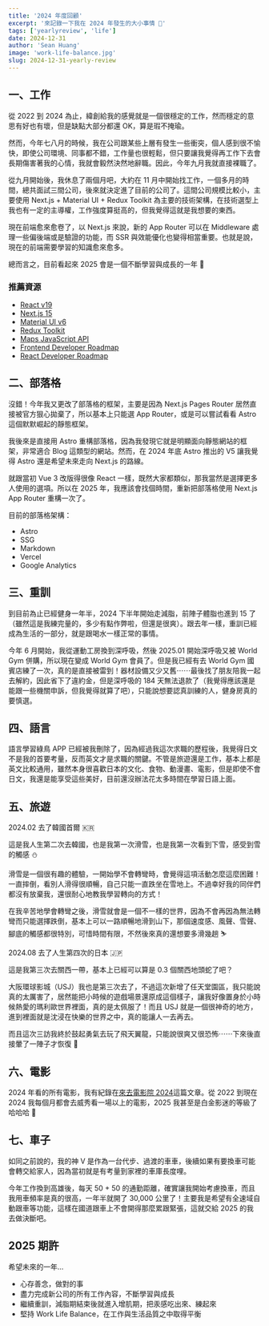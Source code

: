 ```yaml
---
title: '2024 年度回顧'
excerpt: '來記錄一下我在 2024 年發生的大小事情 🎉'
tags: ['yearlyreview', 'life']
date: 2024-12-31
author: 'Sean Huang'
image: 'work-life-balance.jpg'
slug: 2024-12-31-yearly-review
---
```


## 一、工作

從 2022 到 2024 為止，緯創給我的感覺就是一個很穩定的工作，然而穩定的意思有好也有壞，但是缺點大部分都還 OK，算是瑕不掩瑜。

然而，今年七八月的時候，我在公司跟某些上層有發生一些衝突，個人感到很不愉快，即使公司環境、同事都不錯，工作量也很輕鬆，但只要讓我覺得再工作下去會長期傷害著我的心情，我就會毅然決然地辭職。因此，今年九月我就直接裸職了。

從九月開始後，我休息了兩個月吧，大約在 11 月中開始找工作，一個多月的時間，總共面試三間公司，後來就決定進了目前的公司了。這間公司規模比較小，主要使用 Next.js + Material UI + Redux Toolkit 為主要的技術架構，在技術選型上我也有一定的主導權，工作強度算挺高的，但我覺得這就是我想要的東西。

現在前端愈來愈卷了，以 Next.js 來說，新的 App Router 可以在 Middleware 處理一些偏後端或是驗證的功能，而 SSR 與效能優化也變得相當重要。也就是說，現在的前端需要學習的知識愈來愈多。

總而言之，目前看起來 2025 會是一個不斷學習與成長的一年 💪

### 推薦資源

- [React v19](https://react.dev/)
- [Next.js 15](https://nextjs.org/blog/next-15)
- [Material UI v6](https://mui.com/blog/material-ui-v6-is-out/?srsltid=AfmBOooaCdTKKff-BR0ZxuMm82rwZBHQMMn7pQTldjM1XGz6vSzKCBNV)
- [Redux Toolkit](https://redux-toolkit.js.org/)
- [Maps JavaScript API](https://developers.google.com/maps/documentation/javascript?hl=zh-tw)
- [Frontend Developer Roadmap](https://roadmap.sh/frontend)
- [React Developer Roadmap](https://roadmap.sh/react)

## 二、部落格

沒錯！今年我又更改了部落格的框架，主要是因為 Next.js Pages Router 居然直接被官方狠心拋棄了，所以基本上只能選 App Router，或是可以嘗試看看 Astro 這個默默崛起的靜態框架。

我後來是直接用 Astro 重構部落格，因為我發現它就是明顯面向靜態網站的框架，非常適合 Blog 這類型的網站。然而，在 2024 年底 Astro 推出的 V5 讓我覺得 Astro 還是希望未來走向 Next.js 的路線。

就跟當初 Vue 3 改版得很像 React 一樣，既然大家都類似，那我當然是選擇更多人使用的選項。所以在 2025 年，我應該會找個時間，重新把部落格使用 Next.js App Router 重構一次了。

目前的部落格架構：

- Astro
- SSG
- Markdown
- Vercel
- Google Analytics

## 三、重訓

到目前為止已經健身一年半，2024 下半年開始走減脂，前陣子體脂也進到 15 了（雖然這是我練完量的，多少有點作弊啦，但還是很爽）。跟去年一樣，重訓已經成為生活的一部分，就是跟喝水一樣正常的事情。

今年 6 月開始，我從運動工房換到深呼吸，然後 2025.01 開始深呼吸又被 World Gym 併購，所以現在變成 World Gym 會員了。但是我已經有去 World Gym 國賓店練了一次，真的是直接被雷到！器材設備又少又舊⋯⋯最後找了朋友陪我一起去解約，因此省下了違約金，但是深呼吸的 184 天無法退款了（我覺得應該還是能跟一些機關申訴，但我覺得就算了吧），只能說想要認真訓練的人，健身房真的要慎選。

## 四、語言

語言學習綠鳥 APP 已經被我刪除了，因為經過我這次求職的歷程後，我覺得日文不是我的首要考量，反而英文才是求職的關鍵。不管是旅遊還是工作，基本上都是英文比較通用，雖然本身很喜歡日本的文化、食物、動漫畫、電影，但是即使不會日文，我還是能享受這些美好，目前還沒辦法花太多時間在學習日語上面。

## 五、旅遊

2024.02 去了韓國首爾 🇰🇷

這是我人生第二次去韓國，也是我第一次滑雪，也是我第一次看到下雪，感受到雪的觸感 ⛄️

滑雪是一個很有趣的體驗，一開始學不會轉彎時，會覺得這項活動怎麼這麼困難！一直摔倒，看別人滑得很順暢，自己只能一直跌坐在雪地上。不過幸好我的同伴們都沒有放棄我，還很耐心地教我學習轉向的方式！

在我辛苦地學會轉彎之後，滑雪就會是一個不一樣的世界，因為不會再因為無法轉彎而只能選擇跌倒，基本上可以一路順暢地滑到山下，那個速度感、風聲、雪聲、腳底的觸感都很特別，可惜時間有限，不然後來真的還想要多滑幾趟 ⛷️

2024.08 去了人生第四次的日本 🇯🇵

這是我第三次去關西一帶，基本上已經可以算是 0.3 個關西地頭蛇了吧？

大阪環球影城（USJ）我也是第三次去了，不過這次新增了任天堂園區，我只能說真的太厲害了，居然能把小時候的遊戲場景還原成這個樣子，讓我好像置身於小時候熱愛的瑪利歐世界裡面，真的是太佩服了！而且 USJ 就是一個很神奇的地方，進到裡面就是沈浸在快樂的世界之中，真的能讓人一去再去。

而且這次三訪我終於鼓起勇氣去玩了飛天翼龍，只能說很爽又很恐怖⋯⋯下來後直接暈了一陣子才恢復 🥴

## 六、電影

2024 年看的所有電影，我有紀錄在[來去電影院 2024](https://www.seanhuang.dev/posts/2024-12-30-movie-list)這篇文章。從 2022 到現在 2024 我每個月都會去威秀看一場以上的電影，2025 我甚至是白金影迷的等級了哈哈哈 🍿

## 七、車子

如同之前說的，我的神 V 是作為一台代步、過渡的車車，後續如果有要換車可能會轉交給家人，因為當初就是有考量到家裡的車庫長度哩。

今年工作換到高雄後，每天 50 + 50 的通勤距離，確實讓我開始考慮換車，而且我用車頻率是真的很高，一年半就開了 30,000 公里了！主要我是希望有全速域自動跟車等功能，這樣在國道跟車上不會開得那麼累跟緊張，這就交給 2025 的我去做決斷吧。

## 2025 期許

希望未來的一年…

- 心存善念，做對的事
- 盡力完成新公司的所有工作內容，不斷學習與成長
- 繼續重訓，減脂期結束後就進入增肌期，把汞感吃出來、練起來
- 堅持 Work Life Balance，在工作與生活品質之中取得平衡

